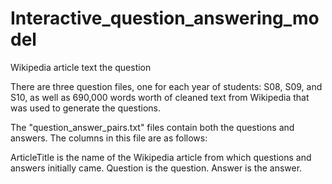 # Interactive_question_answering_model
 Wikipedia article text the question 


There are three question files, one for each year of students: S08, S09, and S10, as well as 690,000 words worth of cleaned text from Wikipedia that was used to generate the questions.

The "question_answer_pairs.txt" files contain both the questions and answers. The columns in this file are as follows:

ArticleTitle is the name of the Wikipedia article from which questions and answers initially came.
Question is the question.
Answer is the answer.
